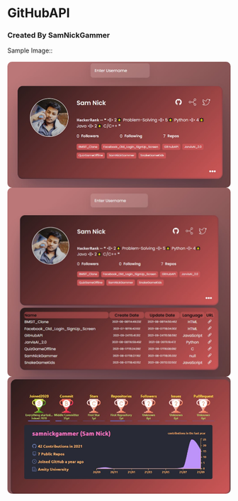 # GitHubAPI
### Created By SamNickGammer


Sample Image:: </br></br>
<img src="DemoImage00.jpg" alt="DemoImage00" style="float: left; margin-right: 10px; border-radius: 10px;" />
<img src="DemoImage01.jpg" alt="DemoImage00" style="float: left; margin-right: 10px; border-radius: 10px;" />
<img src="DemoImage03.jpg" alt="DemoImage00" style="float: left; margin-right: 10px; border-radius: 10px;" />


